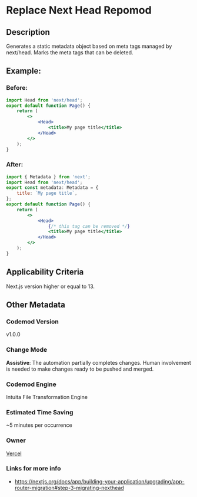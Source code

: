 # Replace Next Head Repomod

## Description

Generates a static metadata object based on meta tags managed by next/head. Marks the meta tags that can be deleted.

## Example:

### Before:
```jsx
import Head from 'next/head';
export default function Page() {
	return (
		<>
			<Head>
				<title>My page title</title>
			</Head>
		</>
	);
}
```

### After:
```jsx
import { Metadata } from 'next';
import Head from 'next/head';
export const metadata: Metadata = {
	title: `My page title`,
};
export default function Page() {
	return (
		<>
			<Head>
				{/* this tag can be removed */}
				<title>My page title</title>
			</Head>
		</>
	);
}
```

## Applicability Criteria

Next.js version higher or equal to 13.

## Other Metadata

### Codemod Version

v1.0.0

### Change Mode

**Assistive**: The automation partially completes changes. Human involvement is needed to make changes ready to be pushed and merged.

### **Codemod Engine**

Intuita File Transformation Engine

### Estimated Time Saving

~5 minutes per occurrence

### Owner

[Vercel](https://github.com/vercel)

### Links for more info

-   https://nextjs.org/docs/app/building-your-application/upgrading/app-router-migration#step-3-migrating-nexthead
